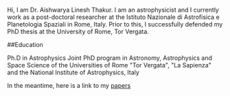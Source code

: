 

Hi, I am Dr. Aishwarya Linesh Thakur. I am an astrophysicist and I currently work as a post-doctoral researcher at the Istituto Nazionale di Astrofisica e Planetologia Spaziali in Rome, Italy.
Prior to this, I successfully defended my PhD thesis at the University of Rome, Tor Vergata.

##Education

Ph.D in Astrophysics 
Joint PhD program in Astronomy, Astrophysics and Space Science of the Universities of Rome "Tor Vergata", "La Sapienza" and the National Institute of Astrophysics, Italy


In the meantime, here is a link to my [papers](https://ui.adsabs.harvard.edu/search/q=orcid%3A0000-0001-9354-2308&sort=date%20desc%2C%20bibcode%20desc&p_=0)
